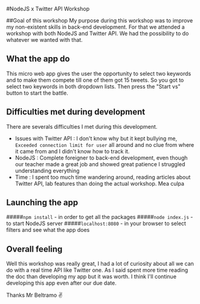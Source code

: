 #NodeJS x Twitter API Workshop

##Goal of this workshop
My purpose during this workshop was to improve my non-existent skills in back-end development.
For that we attended a workshop with both NodeJS and Twitter API. We had the possibility to do whatever we wanted with that.

## What the app do 
This micro web app gives the user the opportunity to select two keywords and to make them compete till one of them got 15 tweets.
So you got to select two keywords in both dropdown lists. Then press the "Start vs" button to start the battle.

## Difficulties met during development 
There are severals difficulties I met during this development.
 - Issues with Twitter API : I don't know why but it kept bullying me, `Exceeded connection limit for user` all around and no clue from where it came from and I didn't know how to track it.
 - NodeJS : Complete foreigner to back-end development, even though our teacher made a great job and showed great patience I struggled understanding everything
 - Time : I spent too much time wandering around, reading articles about Twitter API, lab features than doing the actual workshop. Mea culpa
 
## Launching the app
 
#####`npm install` - in order to get all the packages
#####`node index.js` - to start NodeJS server
#####`localhost:8080` - in your browser to select filters and see what the app does

## Overall feeling

Well this workshop was really great, I had a lot of curiosity about all we can do with a real time API like Twitter one. As I said spent more time reading the doc than developing my app but it was worth. I think I'll continue developing this app even after our due date. 

Thanks Mr Beltramo ✌️
